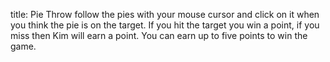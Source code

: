 title: Pie Throw
follow the pies with your mouse cursor and click on it when you think the pie is on the target. If you hit the target you win a point, if you miss then Kim will earn a point. You can earn up to five points to win the game.
